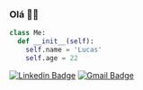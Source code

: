 ### Olá 👋🏼
```python
class Me:
  def __init__(self):
    self.name = 'Lucas'
    self.age = 22
```

[![Linkedin Badge](https://img.shields.io/badge/-LinkedIn-blue?style=flat-square&logo=Linkedin&logoColor=white&link=https://www.linkedin.com/in/lucasemanuel8x/)](https://www.linkedin.com/in/lucasemanuel8x/)
[![Gmail Badge](https://img.shields.io/badge/-Gmail-c14438?style=flat-square&logo=Gmail&logoColor=white&link=mailto:lucasemanuel8x@gmail.com)](mailto:lucasemanuel8x@gmail.com)
 

<!--
**Lucas8x/Lucas8x** is a ✨ _special_ ✨ repository because its `README.md` (this file) appears on your GitHub profile.

Here are some ideas to get you started:

- 🔭 I’m currently working on ...
- 🌱 I’m currently learning ...
- 👯 I’m looking to collaborate on ...
- 🤔 I’m looking for help with ...
- 💬 Ask me about ...
- 📫 How to reach me: ...
- 😄 Pronouns: ...
- ⚡ Fun fact: ...
-->
